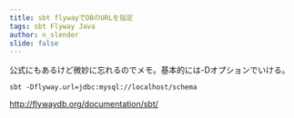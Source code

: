 ```yaml
---
title: sbt flywayでDBのURLを指定
tags: sbt Flyway Java
author: n_slender
slide: false
---
```

公式にもあるけど微妙に忘れるのでメモ。基本的には-Dオプションでいける。

` sbt -Dflyway.url=jdbc:mysql://localhost/schema `


http://flywaydb.org/documentation/sbt/

